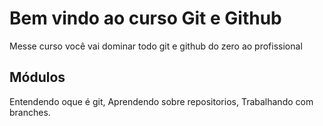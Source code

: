 
# Bem vindo ao curso Git e Github

Messe curso você vai dominar todo git e github do zero ao profissional

## Módulos 

Entendendo oque é git, Aprendendo sobre repositorios, Trabalhando com branches.
